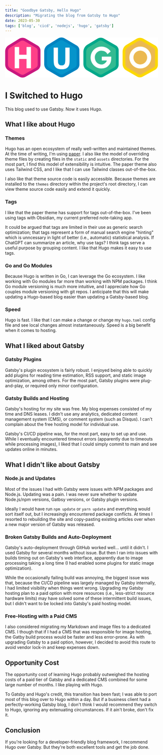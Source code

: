 ```yaml
---
title: "Goodbye Gatsby, Hello Hugo"
description: "Migrating the blog from Gatsby to Hugo"
date: 2023-05-30
tags: ['blog', 'cicd', 'nodejs', 'hugo', 'gatsby']
---
```

![Hugo](hugo-logo-wide.svg "Switching to Hugo from Gatsby")
# I Switched to Hugo
This blog used to use Gatsby. Now it uses Hugo.

## What I like about Hugo
### Themes
Hugo has an open ecosystem of really well-written and maintained themes.
At the time of writing, I'm using [paper](https://github.com/nanxiaobei/hugo-paper).
I also like the model of overriding theme files by creating files in the `static` and `assets` directories.
For the most part, I find this model of extensibility is intuitive. The paper theme also uses Tailwind CSS, and I like that I can use Tailwind classes out-of-the-box.

I also like that theme source code is easily accessible. Because themes are installed to the `themes` directory within the project's root directory, I can view theme source code easily and extend it quickly.

### Tags
I like that the paper theme has support for tags out-of-the-box. I've been using tags with Obsidian, my current preferred note-taking app.

It could be argued that tags are limited in their use as generic search optimization; that tags represent a form of manual search engine "hinting" which is unncessary in light of better (i.e., automatic) statistical analysis. If ChatGPT can summarize an article, why use tags?
I think tags serve a useful purpose by grouping content. I like that Hugo makes it easy to use tags.

### Go and Go Modules
Because Hugo is written in Go, I can leverage the Go ecosystem. I like working with Go modules far more than working with NPM packages.
I think Go module versioning is much more intuitive, and I appreciate how Go couples module versioning with git repos. I anticipate that this will make updating a Hugo-based blog easier than updating a Gatsby-based blog.

### Speed
Hugo is fast. I like that I can make a change or change my `hugo.toml` config file and see local changes almost instantaneously.
Speed is a big benefit when it comes to hosting.

## What I liked about Gatsby

### Gatsby Plugins
Gatsby's plugin ecosystem is fairly robust. I enjoyed being able to quickly add plugins for reading time estimation, RSS support, and static image optimization, among others. For the most part, Gatsby plugins were plug-and-play, or required only minor configuration.

### Gatsby Builds and Hosting
Gatsby's hosting for my site was free. My blog expenses consisted of my time and DNS leases.
I didn't use any analytics, dedicated content management system (CMS), or comment system (such as Disqus).
I can't complain about the free hosting model for individual use.

Gatsby's CI/CD pipeline was, for the most part, easy to set up and use.
While I eventually encountered timeout errors (apparently due to timeouts while processing images),
I liked that I could simply commit to main and see updates online in minutes.

## What I didn't like about Gatsby
### Node.js and Updates
Most of the issues I had with Gatsby were issues with NPM packages and Node.js.
Updating was a pain. I was never sure whether to update Node.js/npm versions, Gatbsy versions, or Gatsby plugin versions.

Ideally I would have run `npm update` or `yarn update` and everything would sort itself out, but I increasingly encountered package conflicts. At times I resorted to rebuilding the site and copy-pasting existing articles over when a new major version of Gatsby was released.   

### Broken Gatsby Builds and Auto-Deployment
Gatsby's auto-deployment through GitHub worked well… until it didn't. I used Gatsby for several months without issue. But then I ran into issues with builds timing out on Gatsby's web interface, apparently due to image processing taking a long time (I had enabled some plugins for static image optimization).

While the occasionally failing build was annoying, the biggest issue was that, because the CI/CD pipeline was largely managed by Gatsby internally, I had limited visibility when things went wrong. Upgrading my Gatsby hosting plan to a paid option with more resources (i.e., less-strict resource hardware limits) may have solved some of these intermittent build issues, but I didn't want to be locked into Gatsby's paid hosting model.

### Free-Hosting with a Paid CMS
I also considered migrating my Markdown and image files to a dedicated CMS. I though that if I had a CMS that was responsible for image hosting, the Gatby build process would be faster and less error-prone. As with upgrading Gatsby to a paid option, however, I decided to avoid this route to avoid vendor lock-in and keep expenses down.

## Opportunity Cost
The opportunity cost of learning Hugo probably outweighed the hosting costs of a paid tier of Gatsby and a dedicated CMS combined for some large number of months. I like playing with Hugo.

To Gatsby and Hugo's credit, this transition has been fast; I was able to port most of this blog over to Hugo within a day. But if a business client had a perfectly-working Gatsby blog, I don't think I would recommend they switch to Hugo, ignoring any extenuating circumstances. If it ain't broke, don't fix it.

## Conclusion
If you're looking for a developer-friendly blog framework, I recommend Hugo over Gatsby. But they're both excellent tools and get the job done.
